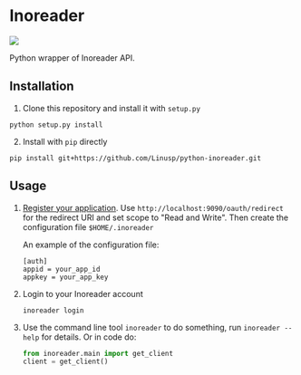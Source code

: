 Inoreader
=========

![](https://api.travis-ci.org/Linusp/python-inoreader.png?branch=master)

Python wrapper of Inoreader API.

## Installation

1. Clone this repository and install it with `setup.py`

```shell
python setup.py install
```

2. Install with `pip` directly

```shell
pip install git+https://github.com/Linusp/python-inoreader.git
```

## Usage

1. [Register your application](https://www.inoreader.com/developers/register-app). Use `http://localhost:9090/oauth/redirect` for the redirect URI and set scope to "Read and Write". Then create the configuration file `$HOME/.inoreader`

   An example of the configuration file:

   ```
   [auth]
   appid = your_app_id
   appkey = your_app_key
   ```

2. Login to your Inoreader account

   ```shell
   inoreader login
   ```

2. Use the command line tool `inoreader` to do something, run `inoreader --help` for details. Or in code do:

   ```python
   from inoreader.main import get_client
   client = get_client()
   ```
